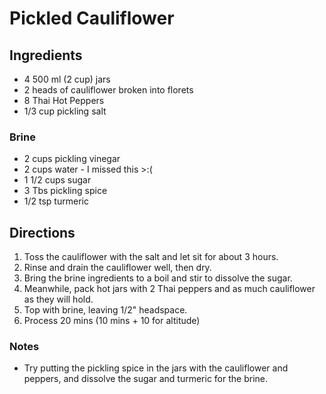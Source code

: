 # Pickled Cauliflower

## Ingredients
* 4 500 ml (2 cup) jars
* 2 heads of cauliflower broken into florets
* 8 Thai Hot Peppers
* 1/3 cup pickling salt

### Brine
* 2 cups pickling vinegar
* 2 cups water - I missed this >:(
* 1 1/2 cups sugar
* 3 Tbs pickling spice
* 1/2 tsp turmeric

## Directions
1. Toss the cauliflower with the salt and let sit for about 3 hours.
2. Rinse and drain the cauliflower well, then dry.
3. Bring the brine ingredients to a boil and stir to dissolve the sugar.
4. Meanwhile, pack hot jars with 2 Thai peppers and as much cauliflower as they will hold.
5. Top with brine, leaving 1/2" headspace.
6. Process 20 mins (10 mins + 10 for altitude)

### Notes
* Try putting the pickling spice in the jars with the cauliflower and peppers, and dissolve the sugar and turmeric for the brine.
